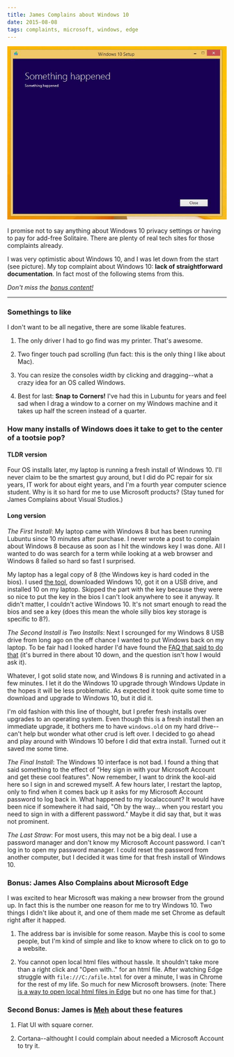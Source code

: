 ```yaml
---
title: James Complains about Windows 10
date: 2015-08-08
tags: complaints, microsoft, windows, edge
---
```


![Did something happen?][pic-1]

I promise not to say anything about Windows 10 privacy settings or having to pay for add-free
Solitaire. There are plenty of real tech sites for those complaints already.

I was very optimistic about Windows 10, and I was let down from the start (see picture). My top
complaint about Windows 10: **lack of straightforward documentation**. In fact most of the following
stems from this.

_Don't miss the [bonus content!][link-5]_

<!-- more -->

----------------------------------------------------------------------------------------------------

### Somethings to like

I don't want to be all negative, there are some likable features.

1. The only driver I had to go find was my printer. That's awesome.

2. Two finger touch pad scrolling (fun fact: this is the only thing I like about Mac).

3. You can resize the consoles width by clicking and dragging--what a crazy idea for an OS called
   Windows.

4. Best for last: **Snap to Corners!** I've had this in Lubuntu for years and feel sad when I drag a
   window to a corner on my Windows machine and it takes up half the screen instead of a quarter.


### How many installs of Windows does it take to get to the center of a tootsie pop?

#### TLDR version

Four OS installs later, my laptop is running a fresh install of Windows 10. I'll never claim
to be the smartest guy around, but I did do PC repair for six years, IT work for about eight years,
and I'm a fourth year computer science student. Why is it so hard for me to use Microsoft products?
(Stay tuned for James Complains about Visual Studios.)

#### Long version

_The First Install_: My laptop came with Windows 8 but has been running Lubuntu since 10 minutes
after purchase. I never wrote a post to complain about Windows 8 because as soon as I hit the
windows key I was done. All I wanted to do was search for a term while looking at a web browser and
Windows 8 failed so hard so fast I surprised.

My laptop has a legal copy of 8 (the Windows key is hard coded in the bios). I used [the
tool][link-1], downloaded Windows 10, got it on a USB drive, and installed 10 on my laptop. Skipped
the part with the key because they were so nice to put the key in the bios I can't look anywhere to
see it anyway. It didn't matter, I couldn't active Windows 10. It's not smart enough to read the
bios and see a key (does this mean the whole silly bios key storage is specific to 8?).

_The Second Install is Two Installs_: Next I scrounged for my Windows 8 USB drive from long ago on
the off chance I wanted to put Windows back on my laptop. To be fair had I looked harder I'd have
found the [FAQ that said to do that][link-2] (it's burred in there about 10 down, and the question
isn't how I would ask it).

Whatever, I got solid state now, and Windows 8 is running and activated in a few minutes. I let it
do the Windows 10 upgrade through Windows Update in the hopes it will be less problematic. As
expected it took quite some time to download and upgrade to Windows 10, but it did it.

I'm old fashion with this line of thought, but I prefer fresh installs over upgrades to an operating
system. Even though this is a fresh install then an immediate upgrade, it bothers me to have
`windows.old` on my hard drive--can't help but wonder what other crud is left over. I decided to go
ahead and play around with Windows 10 before I did that extra install. Turned out it saved me some
time.

_The Final Install_: The Windows 10 interface is not bad. I found a thing that said something to the
effect of "Hey sign in with your Microsoft Account and get these cool features". Now remember, I
want to drink the kool-aid here so I sign in and screwed myself. A few hours later, I restart the
laptop, only to find when it comes back up it asks for my Microsoft Account password to log back in.
What happened to my localaccount? It would have been nice if somewhere it had said, "Oh by the
way... when you restart you need to sign in with a different password." Maybe it did say that, but
it was not prominent.

_The Last Straw_: For most users, this may not be a big deal. I use a password manager and don't
know my Microsoft Account password. I can't log in to open my password manager. I could reset the
password from another computer, but I decided it was time for that fresh install of Windows 10.


### Bonus: James Also Complains about Microsoft Edge

I was excited to hear Microsoft was making a new browser from the ground up. In fact this is the
number one reason for me to try Windows 10. Two things I didn't like about it, and one of them made
me set Chrome as default right after it happed.

1. The address bar is invisible for some reason. Maybe this is cool to some people, but I'm kind of
   simple and like to know where to click on to go to a website.

2.  You cannot open local html files without hassle. It shouldn't take more than a right click and
   "Open with.." for an html file. After watching Edge struggle with `file:///C:/afile.html` for
   over a minute, I was in Chrome for the rest of my life. So much for new Microsoft browsers.
   (note: There [is a way to open local html files in Edge][link-3] but no one has time for that.)


### Second Bonus: James is [Meh][link-4] about these features

1. Flat UI with square corner.

2. Cortana--althought I could complain about needed a Microsoft Account to try it.







[pic-1]: ../images/something_happened.jpg "This is a real screenshot! That's the saddest part."
[link-1]: http://www.microsoft.com/en-us/software-download/windows10
[link-2]: https://www.microsoft.com/en-us/software-download/faq
[link-3]: http://answers.microsoft.com/en-us/windows/forum/windows_10-networking/microsoft-edge-cant-open-files-html-pdf-etc-stored/3780e206-8b86-496f-bf3c-de4853f4b0a5
[link-4]: https://en.wikipedia.org/wiki/Meh
[link-5]: #bonus-james-also-complains-about-microsoft-edge
